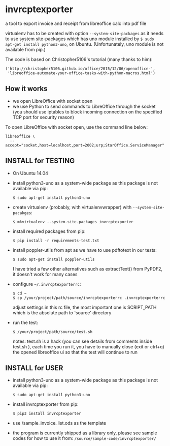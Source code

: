 # invrcptexporter

a tool to export invoice and receipt from libreoffice calc into pdf file

virtualenv has to be created with option `--system-site-packages` as it
needs to use system site-packages which has uno module installed by
`$ sudo apt-get install python3-uno`, on Ubuntu.  (Unfortunately, uno
module is not available from pip.)

The code is based on Christopher5106's tutorial (many thanks to him):

  ```
  ('http://christopher5106.github.io/office/2015/12/06/openoffice-',
   'libreoffice-automate-your-office-tasks-with-python-macros.html')
  ```

## How it works

- we open LibreOffice with socket open
- we use Python to send commands to LibreOffice through the socket (you
  should use iptables to block incoming connection on the specified TCP
  port for security reason)

To open LibreOffice with socket open, use the command line below:

```
libreoffice \
  --accept="socket,host=localhost,port=2002;urp;StarOffice.ServiceManager"
```

## INSTALL for TESTING

  - On Ubuntu 14.04

  - install python3-uno as a system-wide package as this package is not
    available via pip:

      ```
      $ sudo apt-get install python3-uno
      ```

  - create virtualenv (probably, with virtualenvwrapper) with
    `--system-site-pacakges`:

      ```
      $ mkvirtualenv --system-site-packages invrcptexporter
      ```

  - install required packages from pip:

      ```
      $ pip install -r requirements-test.txt
      ```

  - install poppler-utils from apt as we have to use pdftotext in our
    tests:

      ```
      $ sudo apt-get install poppler-utils
      ```

    I have tried a few other alternatives such as extractText() from
    PyPDF2, it doesn't work for many cases

  - configure `~/.invrcptexporterrc`:

      ```
      $ cd ~
      $ cp /your/project/path/source/invrcptexporterrc .invrcptexporterrc
      ```

    adjust settings in this rc file, the most important one is
    SCRIPT_PATH which is the absolute path to 'source' directory

  - run the test:

      ```
      $ /your/project/path/source/test.sh
      ```

    notes: test.sh is a hack (you can see details from comments inside
    test.sh ), each time you run it, you have to manually close (exit or
    ctrl+q) the opened libreoffice ui so that the test will continue to
    run

## INSTALL for USER

  - install python3-uno as a system-wide package as this package is not
    available via pip:

      ```
      $ sudo apt-get install python3-uno
      ```

  - install invrcptexporter from pip:

      ```
      $ pip3 install invrcptexporter
      ```

  - use /sample_invoice_list.ods as the template

  - the program is currently shipped as a library only, please see
    sample codes for how to use it from:
    `/source/sample-code/invrcptexporter/`
